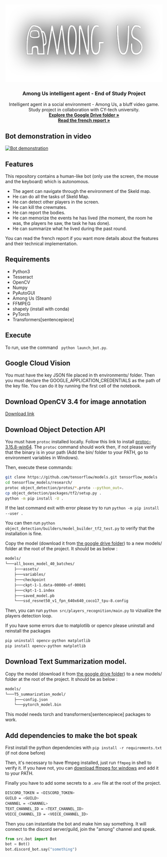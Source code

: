 <!-- PROJECT LOGO -->
<br />
<p align="center">
  <a href="https://store.steampowered.com/app/945360/Among_Us/">
    <img src="presentation/Among_Us_Logo.png" alt="Logo">
  </a>

  <h3 align="center">Among Us intelligent agent - End of Study Project</h3>

  <p align="center">
    Intelligent agent in a social environment - Among Us, a bluff video game.
    <br />
    Study project in collaboration with CY-tech university.
    <br />
    <a href="https://drive.google.com/drive/u/1/folders/0AJSCBLTLuHC0Uk9PVA"><strong>Explore the Google Drive folder »</strong></a>
    <br />
    <a href="https://github.com/iribarnesy/bot-among-us/blob/main/rapport_PFE.pdf"><strong>Read the french report »</strong></a>
  </p>
</p>

## Bot demonstration in video

[![Bot demonstration](https://img.youtube.com/vi/ZJJWm91Fj_w/0.jpg)](https://www.youtube.com/watch?v=ZJJWm91Fj_w)

## Features

This repository contains a human-like bot (only use the screen, the mouse and the keyboard) which is autonomous.

- The agent can navigate through the environment of the Skeld map.
- He can do all the tasks of Skeld Map.
- He can detect other players in the screen.
- He can kill the crewmates.
- He can report the bodies.
- He can memorize the events he has lived (the moment, the room he was, the players he saw, the task he has done).
- He can summarize what he lived during the past round.

You can read the french report if you want more details about the features and their technical implementation.

## Requirements

- Python3
- Tesseract
- OpenCV
- Numpy
- PyAutoGUI
- Among Us (Steam)
- FFMPEG
- shapely (install with conda)
- PyTorch
- Transformers[sentencepiece]

## Execute

To run, use the command ``` python launch_bot.py```.

## Google Cloud Vision

You must have the key JSON file placed in th environments/ folder.
Then you must declare the GOOGLE_APPLICATION_CREDENTIALS as the path of the key file.
You can do it by running the first cell of the notebook.

## Download OpenCV 3.4 for image annotation

[Download link](https://sourceforge.net/projects/opencvlibrary/files/3.4.14/opencv-3.4.14-vc14_vc15.exe/download)

## Download Object Detection API

You must have `protoc` installed locally. Follow this link to install [protoc-3.15.8-win64](https://github.com/protocolbuffers/protobuf/releases/download/v3.15.8/protoc-3.15.8-win64.zip). The `protoc` command should work then, if not please verify that the binary is in your path (Add the bin/ folder to your PATH, go to environment variables in Windows).

Then, execute these commands:

```bash
git clone https://github.com/tensorflow/models.git tensorflow_models
cd tensorflow_models/research/
protoc object_detection/protos/*.proto --python_out=.
cp object_detection/packages/tf2/setup.py .
python -m pip install -U .
```

If the last command exit with error please try to run `python -m pip install --user .`

You can then run `python object_detection/builders/model_builder_tf2_test.py` to verify that the installation is fine.

Copy the model (download it from [the google drive folder](https://drive.google.com/drive/u/1/folders/1-JZd1OF8aOJ08qXstt6wx8AOytp1LtSM)) to a new models/ folder at the root of the project. It should be as below :

```bash
models/
└───all_boxes_model_40_batches/
    ├───assets/
    ├───variables/
    ├───checkpoint
    ├───ckpt-1-1.data-00000-of-00001
    ├───ckpt-1-1.index
    ├───saved_model.pb
    └───ssd_resnet50_v1_fpn_640x640_coco17_tpu-8.config
```

Then, you can run `python src/players_recognition/main.py` to vizualize the players detection loop.

If you have some errors due to matplotlib or opencv please uninstall and reinstall the packages

```bash
pip uninstall opencv-python matplotlib
pip install opencv-python matplotlib
```
## Download Text Summarization model.

Copy the model (download it from [the google drive folder](https://drive.google.com/drive/u/1/folders/1-A17YbwDyzZiHLvBWI6JOAuIhSWR4OuM)) to a new models/ folder at the root of the project. It should be as below :

```bash
models/
└───T5_summarization_model/
    ├───config.json
    └───pytorch_model.bin
```

This model needs torch and transformers[sentencepiece] packages to work.

## Add dependencies to make the bot speak

First install the python dependencies with `pip install -r requirements.txt` (if not done before)

Then, it's necessary to have ffmpeg installed, just run `ffmpeg` in shell to verify it. If you have not, you can [download ffmpeg for windows](https://github.com/BtbN/FFmpeg-Builds/releases/download/autobuild-2021-05-05-12-34/ffmpeg-n4.4-10-g75c3969292-win64-gpl-4.4.zip) and add it to your PATH.

Finally you have to add some secrets to a `.env` file at the root of the project.

```bash
DISCORD_TOKEN = <DISCORD_TOKEN>
GUILD = <GUILD>
CHANNEL = <CHANNEL>
TEXT_CHANNEL_ID = <TEXT_CHANNEL_ID>
VOICE_CHANNEL_ID = <VOICE_CHANNEL_ID>
```

Then you can instantiate the bot and make him say something. It will connect to the discord server/guild, join the "among" channel and speak.

```python
from src.bot import Bot
bot = Bot()
bot.discord_bot.say("something")
```